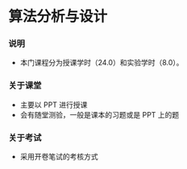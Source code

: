 # 算法分析与设计

### 说明
- 本门课程分为授课学时（24.0）和实验学时（8.0）。

### 关于课堂
- 主要以 PPT 进行授课
- 会有随堂测验，一般是课本的习题或是 PPT 上的题

### 关于考试
- 采用开卷笔试的考核方式



